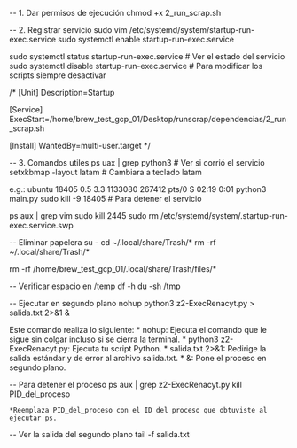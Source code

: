 
<!-- TODO: Registrar daemon  -->

-- 1. Dar permisos de ejecución
chmod +x 2_run_scrap.sh

-- 2. Registrar servicio
sudo vim /etc/systemd/system/startup-run-exec.service
sudo systemctl enable startup-run-exec.service

sudo systemctl status startup-run-exec.service         # Ver el estado del servicio
sudo systemctl disable startup-run-exec.service        # Para modificar los scripts siempre desactivar

/*
[Unit]
Description=Startup

[Service]
ExecStart=/home/brew_test_gcp_01/Desktop/runscrap/dependencias/2_run_scrap.sh

[Install]
WantedBy=multi-user.target
*/


-- 3. Comandos utiles
ps uax | grep python3                                # Ver si corrió el servicio
setxkbmap -layout latam                              # Cambiara a teclado latam

e.g.: ubuntu   18405  0.5  3.3 1133080 267412 pts/0  S    02:19   0:01 python3 main.py
sudo kill -9 18405  # Para detener el servicio

ps aux | grep vim
sudo kill 2445
sudo rm /etc/systemd/system/.startup-run-exec.service.swp

-- Eliminar papelera
su -
cd ~/.local/share/Trash/*
rm -rf ~/.local/share/Trash/*

rm -rf /home/brew_test_gcp_01/.local/share/Trash/files/*

-- Verificar espacio en /temp
df -h
du -sh /tmp

-- Ejecutar en segundo plano
nohup python3 z2-ExecRenacyt.py > salida.txt 2>&1 &

Este comando realiza lo siguiente:
    * nohup: Ejecuta el comando que le sigue sin colgar incluso si se cierra la terminal.
    * python3 z2-ExecRenacyt.py: Ejecuta tu script Python.
    * salida.txt 2>&1: Redirige la salida estándar y de error al archivo salida.txt.
    * &: Pone el proceso en segundo plano.

-- Para detener el proceso
ps aux | grep z2-ExecRenacyt.py
kill PID_del_proceso

    *Reemplaza PID_del_proceso con el ID del proceso que obtuviste al ejecutar ps.


-- Ver la salida del segundo plano
tail -f salida.txt
